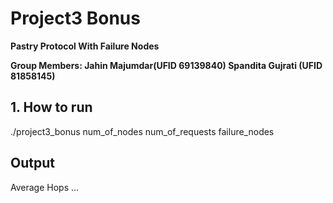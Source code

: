 # Project3 Bonus

**Pastry Protocol With Failure Nodes**

**Group Members: 
Jahin Majumdar(UFID 69139840)
Spandita Gujrati (UFID 81858145)**

## 1. How to run
./project3_bonus num_of_nodes num_of_requests failure_nodes

## Output
Average Hops
...
